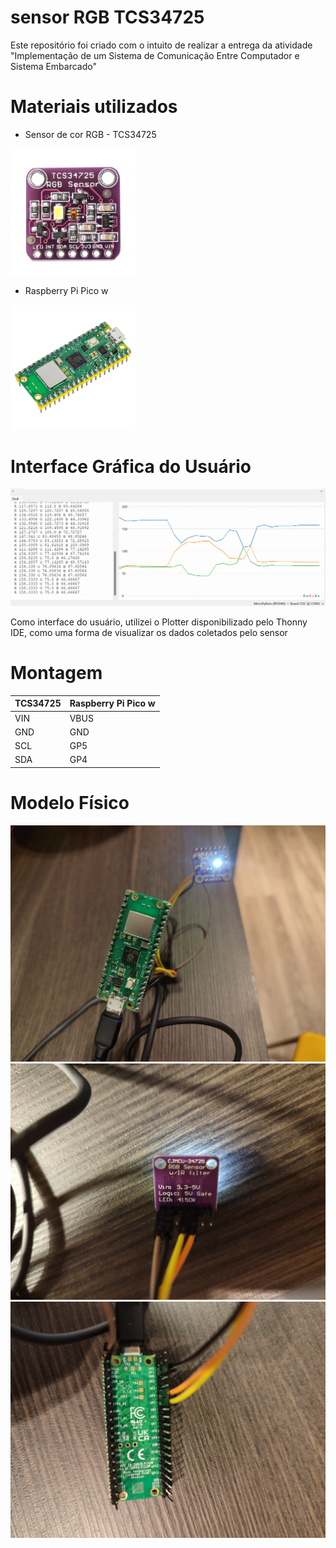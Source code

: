 # sensor RGB TCS34725
 
Este repositório foi criado com o intuito de realizar a entrega da atividade "Implementação de um Sistema de Comunicação Entre Computador e Sistema Embarcado"

# Materiais utilizados

- Sensor de cor RGB - TCS34725

<img src="img/sensor.png" width="200px">

- Raspberry Pi Pico w

<img src="img/pico_w_pinos_1.jpg" width="200px">

# Interface Gráfica do Usuário

<img src="img/grafico.png">

Como interface do usuário, utilizei o Plotter disponibilizado pelo Thonny IDE, como uma forma de visualizar os dados coletados pelo sensor

# Montagem

| TCS34725| Raspberry Pi Pico w |
|-------------|-------------|
| VIN | VBUS | 
| GND | GND |  
| SCL | GP5 | 
| SDA | GP4 | 

# Modelo Físico

<img src="img/modelo_fisico.jpeg">

<img src="img/modelofisicosensor.jpeg">

<img src="img/modelofisicoplaca.jpeg">